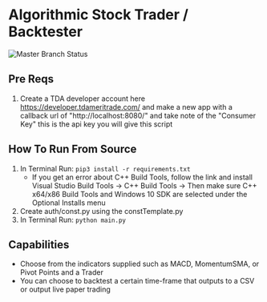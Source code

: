 # Algorithmic Stock Trader / Backtester
![Master Branch Status](https://github.com/Chrisischris/algoTrader/actions/workflows/python-app.yml/badge.svg?branch=master)
## Pre Reqs
1. Create a TDA developer account here https://developer.tdameritrade.com/ and make a new app with a callback url of "http://localhost:8080/" and take note of the "Consumer Key" this is the api key you will give this script

## How To Run From Source
1. In Terminal Run: `pip3 install -r requirements.txt`
    * If you get an error about C++ Build Tools, follow the link and install Visual Studio Build Tools -> C++ Build Tools -> Then make sure C++ x64/x86 Build Tools and Windows 10 SDK are selected under the Optional Installs menu
2. Create auth/const.py using the constTemplate.py
3. In Terminal Run: `python main.py`

## Capabilities
- Choose from the indicators supplied such as MACD, MomentumSMA, or Pivot Points and a Trader
- You can choose to backtest a certain time-frame that outputs to a CSV or output live paper trading